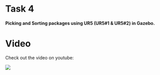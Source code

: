 # Task 4

#### Picking and Sorting packages using UR5 (UR5#1 & UR5#2) in Gazebo.

# Video

Check out the video on youtube:

[![](https://i.imgur.com/qDZyMqa.png)](https://youtu.be/GypkJuPeiIA "eYRC_VB_task_4")
